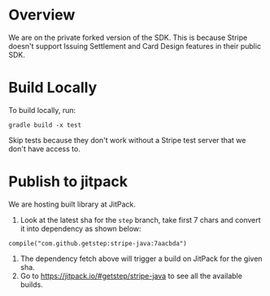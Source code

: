 # Overview
We are on the private forked version of the SDK. This is because Stripe doesn't support
Issuing Settlement and Card Design features in their public SDK.

# Build Locally
To build locally, run:

```
gradle build -x test
```

Skip tests because they don't work without a Stripe test server that we don't have access to.

# Publish to jitpack
We are hosting built library at JitPack.

1. Look at the latest sha for the `step` branch, take first 7 chars and convert it into
dependency as shown below: 
```
compile("com.github.getstep:stripe-java:7aacbda")
```
1. The dependency fetch above will trigger a build on JitPack for the given sha.
1. Go to https://jitpack.io/#getstep/stripe-java to see all the available builds.
